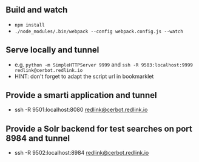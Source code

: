 ## Build and watch

* `npm install`
* `./node_modules/.bin/webpack --config webpack.config.js --watch`

## Serve locally and tunnel

* e.g. `python -m SimpleHTTPServer 9999` and `ssh -R 9503:localhost:9999 redlink@cerbot.redlink.io`
* HINT: don't forget to adapt the script url in bookmarklet

## Provide a smarti application and tunnel

* ssh -R 9501:localhost:8080 redlink@cerbot.redlink.io

## Provide a Solr backend for test searches  on port 8984 and tunnel

* ssh -R 9502:localhost:8984 redlink@cerbot.redlink.io